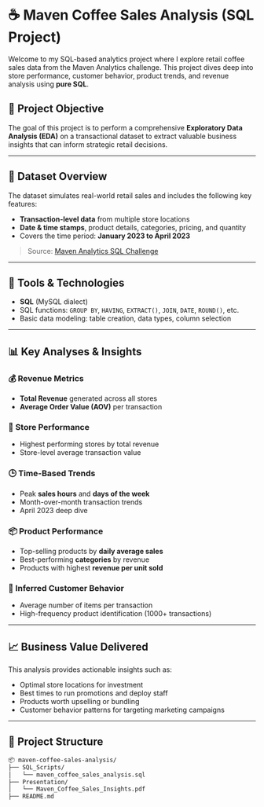 # ☕ Maven Coffee Sales Analysis (SQL Project)

Welcome to my SQL-based analytics project where I explore retail coffee sales data from the Maven Analytics challenge. This project dives deep into store performance, customer behavior, product trends, and revenue analysis using **pure SQL**.

## 📌 Project Objective

The goal of this project is to perform a comprehensive **Exploratory Data Analysis (EDA)** on a transactional dataset to extract valuable business insights that can inform strategic retail decisions.

---

## 📂 Dataset Overview

The dataset simulates real-world retail sales and includes the following key features:

- **Transaction-level data** from multiple store locations
- **Date & time stamps**, product details, categories, pricing, and quantity
- Covers the time period: **January 2023 to April 2023**

> Source: [Maven Analytics SQL Challenge](https://www.mavenanalytics.io)

---

## 🔧 Tools & Technologies

- **SQL** (MySQL dialect)
- SQL functions: `GROUP BY`, `HAVING`, `EXTRACT()`, `JOIN`, `DATE`, `ROUND()`, etc.
- Basic data modeling: table creation, data types, column selection

---

## 📊 Key Analyses & Insights

### 💰 Revenue Metrics
- **Total Revenue** generated across all stores
- **Average Order Value (AOV)** per transaction

### 🏪 Store Performance
- Highest performing stores by total revenue
- Store-level average transaction value

### 🕒 Time-Based Trends
- Peak **sales hours** and **days of the week**
- Month-over-month transaction trends
- April 2023 deep dive

### 📦 Product Performance
- Top-selling products by **daily average sales**
- Best-performing **categories** by revenue
- Products with highest **revenue per unit sold**

### 👥 Inferred Customer Behavior
- Average number of items per transaction
- High-frequency product identification (1000+ transactions)

---

## 📈 Business Value Delivered

This analysis provides actionable insights such as:

- Optimal store locations for investment
- Best times to run promotions and deploy staff
- Products worth upselling or bundling
- Customer behavior patterns for targeting marketing campaigns


---

## 📁 Project Structure

```bash
📦 maven-coffee-sales-analysis/
├── SQL_Scripts/
│   └── maven_coffee_sales_analysis.sql
├── Presentation/
│   └── Maven_Coffee_Sales_Insights.pdf
├── README.md
